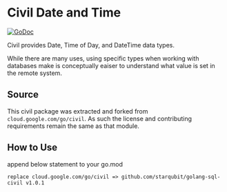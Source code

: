 # Civil Date and Time

[![GoDoc](https://godoc.org/github.com/golang-sql/civil?status.svg)](https://godoc.org/github.com/golang-sql/civil)

Civil provides Date, Time of Day, and DateTime data types.

While there are many uses, using specific types when working
with databases make is conceptually eaiser to understand what value
is set in the remote system.

## Source

This civil package was extracted and forked from `cloud.google.com/go/civil`.
As such the license and contributing requirements remain the same as that
module.

## How to Use
append below statement to your go.mod
```
replace cloud.google.com/go/civil => github.com/starqubit/golang-sql-civil v1.0.1
```